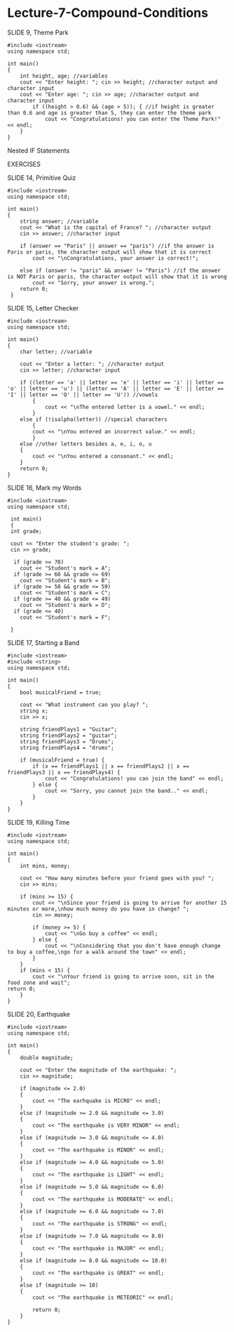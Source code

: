 # Lecture-7-Compound-Conditions

SLIDE 9, Theme Park

    #include <iostream>
    using namespace std;

    int main()
    {
        int height, age; //variables
        cout << "Enter height: "; cin >> height; //character output and character input
        cout << "Enter age: "; cin >> age; //character output and character input
            if ((height > 0.6) && (age > 5)); { //if height is greater than 0.6 and age is greater than 5, they can enter the theme park
                cout << "Congratulations! you can enter the Theme Park!" << endl;
        }
    }

Nested IF Statements

EXERCISES

SLIDE 14, Primitive Quiz

    #include <iostream>
    using namespace std;

    int main()
    {
        string answer; //variable
        cout << "What is the capital of France? "; //character output
        cin >> answer; //character input

        if (answer == "Paris" || answer == "paris") //if the answer is Paris or paris, the character output will show that it is correct
            cout << "\nCongratulations, your answer is correct!";

        else if (answer != "paris" && answer != "Paris") //if the answer is NOT Paris or paris, the character output will show that it is wrong
            cout << "Sorry, your answer is wrong.";
        return 0;
     }

SLIDE 15, Letter Checker

    #include <iostream>
    using namespace std;

    int main()
    {
        char letter; //variable

        cout << "Enter a letter: "; //character output
        cin >> letter; //character input

        if ((letter == 'a' || letter == 'e' || letter == 'i' || letter == 'o' || letter == 'u') || (letter == 'A' || letter == 'E' || letter == 'I' || letter == 'O' || letter == 'U')) //vowels
            {
                cout << "\nThe entered letter is a vowel." << endl;
            }
        else if (!isalpha(letter)) //special characters
            {
            cout << "\nYou entered an incorrect value." << endl;
            }
        else //other letters besides a, e, i, o, u
        {
            cout << "\nYou entered a consonant." << endl;
        }
        return 0;
    }

SLIDE 16, Mark my Words
    
    #include <iostream>
    using namespace std;

     int main()
     {
     int grade;
     
     cout << "Enter the student's grade: ";
     cin >> grade;
     
      if (grade >= 70)
        cout << "Student's mark = A";
      if (grade >= 60 && grade <= 69)
        cout << "Student's mark = B";
      if (grade >= 50 && grade <= 59)
        cout << "Student's mark = C";
      if (grade >= 40 && grade <= 49)
        cout << "Student's mark = D";
      if (grade <= 40)
        cout << "Student's mark = F";
     
     }
  
SLIDE 17, Starting a Band

    #include <iostream>
    #include <string>
    using namespace std;

    int main()
    {
        bool musicalFriend = true;

        cout << "What instrument can you play? ";
        string x;
        cin >> x;

        string friendPlays1 = "Guitar";
        string friendPlays2 = "guitar";
        string friendPlays3 = "Drums";
        string friendPlays4 = "drums";

        if (musicalFriend = true) {
            if (x == friendPlays1 || x == friendPlays2 || x == friendPlays3 || x == friendPlays4) {
                cout << "Congratulations! you can join the band" << endl;
            } else {
                cout << "Sorry, you cannot join the band.." << endl;
            }
        }
    }
    
SLIDE 19, Killing Time
    
    #include <iostream>
    using namespace std;

    int main()
    {
        int mins, money;

        cout << "How many minutes before your friend goes with you? ";
        cin >> mins;

        if (mins >= 15) {
            cout << "\nSince your friend is going to arrive for another 15 minutes or more,\nhow much money do you have in change? ";
            cin >> money;

            if (money >= 5) {
                cout << "\nGo buy a coffee" << endl;
            } else {
                cout << "\nConsidering that you don't have enough change to buy a coffee,\ngo for a walk around the town" << endl;
            }
        }
        if (mins < 15) {
            cout << "\nYour friend is going to arrive soon, sit in the food zone and wait";
    return 0;
        }
    }
    
SLIDE 20, Earthquake

    #include <iostream>
    using namespace std;

    int main()
    {
        double magnitude;

        cout << "Enter the magnitude of the earthquake: ";
        cin >> magnitude;

        if (magnitude <= 2.0)
        {
            cout << "The earhquake is MICRO" << endl;
        }
        else if (magnitude >= 2.0 && magnitude <= 3.0)
        {
            cout << "The earthquake is VERY MINOR" << endl;
        }
        else if (magnitude >= 3.0 && magnitude <= 4.0)
        {
            cout << "The earthquake is MINOR" << endl;
        }
        else if (magnitude >= 4.0 && magnitude <= 5.0)
        {
            cout << "The earthquake is LIGHT" << endl;
        }
        else if (magnitude >= 5.0 && magnitude <= 6.0)
        {
            cout << "The earthquake is MODERATE" << endl;
        }
        else if (magnitude >= 6.0 && magnitude <= 7.0)
        {
            cout << "The earthquake is STRONG" << endl;
        }
        else if (magnitude >= 7.0 && magnitude <= 8.0)
        {
            cout << "The earthquake is MAJOR" << endl;
        }
        else if (magnitude >= 8.0 && magnitude <= 10.0)
        {
            cout << "The earthquake is GREAT" << endl;
        }
        else if (magnitude >= 10)
        {
            cout << "The earthquake is METEORIC" << endl;

            return 0;
        }
    }
